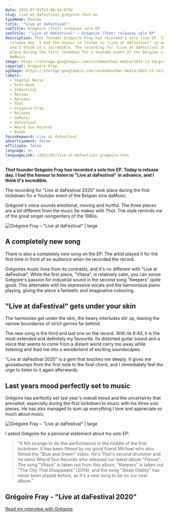 ```yaml
---
date: 2021-07-01T23:00:54.079Z
slug: live-at-dafestival-gregoire-thot-en
typeName: Review
title: '"Live at daFestival"'
subTitle: Grégoire (Thot) releases solo EP
seoTitle: '"Live at daFestival" – Grégoire (Thot) releases solo EP'
description: Thot founder Grégoire Fray has recorded a solo live EP. Today is
  release day. I had the honour to listen to "Live at daFestival" in advance,
  and I think it's incredible. The recording for "Live at daFestival 2020" took
  place during the first lockdown for a Youtube event of the Belgian zine
  daMusic.
image: https://storage.googleapis.com/cardamonchai-media/2021-11-14/gregoire-fray-imagine-080808_6f6e6f_1024_768/640.webp
copyrigt: Grégoire Fray
ogImage: https://storage.googleapis.com/cardamonchai-media/2021-11-14/gregoire-fray-fb-imagine-080808_7a797b_1200_628/640.webp
labels:
  - Vegetal Noise
  - Post-Rock
  - Industrial
  - Review
  - Reviews
  - Thot
  - Grégoire Fray
  - Release
  - daMusic
  - daFestival
  - Weyrd Son Records
  - Bands
focusKeyword: Live at daFestival
advertisement: false
affiliate: false
language: en
languageLink: /2021/07/live-at-dafestival-gregoire-thot
---
```


**Thot founder Grégoire Fray has recorded a solo live EP. Today is release day. I had the honour to listen to "Live at daFestival" in advance, and I think it's incredible.**

The recording for "Live at daFestival 2020" took place during the first lockdown for a Youtube event of the Belgian zine daMusic.

Grégoire's voice sounds emotional, moving and hurtful. The three pieces are a bit different from the music he makes with Thot. The style reminds me of the great singer-songwriters of the 1980s.

![Grégoire Fray – "Live at daFestival" | large](https://storage.googleapis.com/cardamonchai-media/2021-11-14/thot-dafestival3-imagine-181818_3a393b_1855_951/640.webp 'Grégoire Fray – "Live at daFestival"')

## A completely new song

There is also a completely new song on the EP. The artist played it for the first time in front of an audience when he recorded the record.

Grégoires music lives from its contrasts, and it's no different with "Live at daFestival". While the first piece, "Vltava", is relatively calm, you can sense Grégoire's passion for industrial sound in the second song "Keepers" quite good. This alternates with his expressive vocals and the harmonious piano playing, giving the piece a fantastic and imaginative colouring.

## "Live at daFestival" gets under your skin

The harmonies get under the skin, the heavy interludes stir up, leaving the narrow boundaries of strict genres far behind.

The new song is the third and last one on the record. With its 6:40, it is the most extended and definitely my favourite. Its distorted guitar sound and a voice that seems to come from a distant world carry me away while listening and lead me into a wonderland of exciting soundscapes.

"Live at daFestival 2020" is a gem that touches me deeply. It gives me goosebumps from the first note to the final chord, and I immediately feel the urge to listen to it again afterwards.

## Last years mood perfectly set to music

Grégoire has perfectly set last year's overall mood and the uncertainty that prevailed, especially during the first lockdown to music with his three solo pieces. He has also managed to sum up everything I love and appreciate so much about music.

![Grégoire Fray – "Live at daFestival" | large](https://storage.googleapis.com/cardamonchai-media/2021-11-14/thot-dafestival2-imagine-080808_515051_2008_1072/640.webp 'Grégoire Fray – "Live at daFestival"')

I asked Grégoire for a personal statement about his solo EP:

> "It felt strange to do this performance in the middle of the first lockdown. It has been filmed by my good friend Michael who also filmed the "Blue and Green" video. He's Thot's second drummer and he owns Weyrd Son Records who released our latest album "Fleuve". The song "Vltava" is taken out from this album, "Keepers" is taken out "The City That Disappears" (2014), and the song "Sleep Oddity" has never been played before, as it's a new song to be on our next album."

## Grégoire Fray - "Live at daFestival 2020"

<YouTube id="6ZP-SfbLa6s" />

[Read my interview with Grégoire](/2021/04/thot-interview-en).

